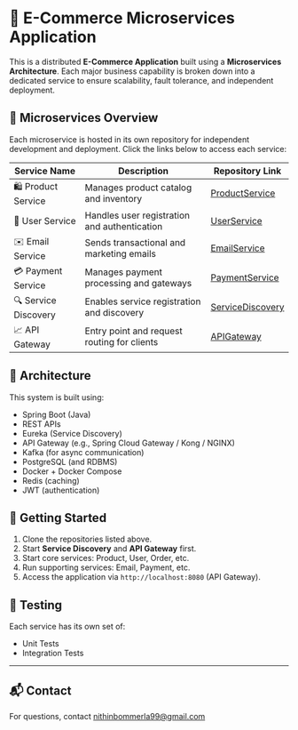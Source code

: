 # 🛒 E-Commerce Microservices Application

This is a distributed **E-Commerce Application** built using a **Microservices Architecture**. Each major business capability is broken down into a dedicated service to ensure scalability, fault tolerance, and independent deployment.


## 🧩 Microservices Overview

Each microservice is hosted in its own repository for independent development and deployment. Click the links below to access each service:

| Service Name         | Description                               | Repository Link |
|----------------------|-------------------------------------------|------------------|
| 🛍️ Product Service   | Manages product catalog and inventory      | [ProductService](https://github.com/NithinBommerla/ProductService) |
| 👤 User Service      | Handles user registration and authentication | [UserService](https://github.com/NithinBommerla/UserService) |
| ✉️ Email Service     | Sends transactional and marketing emails   | [EmailService](https://github.com/NithinBommerla/EmailService) |
| 💳 Payment Service   | Manages payment processing and gateways    | [PaymentService](https://github.com/NithinBommerla/PaymentService) |
| 🔍 Service Discovery | Enables service registration and discovery | [ServiceDiscovery](https://github.com/NithinBommerla/ServiceDiscovery) |
| 📈 API Gateway       | Entry point and request routing for clients | [APIGateway](https://github.com/NithinBommerla/APIGateway) |


## 📐 Architecture

This system is built using:

- Spring Boot (Java)
- REST APIs
- Eureka (Service Discovery)
- API Gateway (e.g., Spring Cloud Gateway / Kong / NGINX)
- Kafka (for async communication)
- PostgreSQL (and RDBMS)
- Docker + Docker Compose
- Redis (caching)
- JWT (authentication)

## 🚀 Getting Started

1. Clone the repositories listed above.
2. Start **Service Discovery** and **API Gateway** first.
3. Start core services: Product, User, Order, etc.
4. Run supporting services: Email, Payment, etc.
5. Access the application via `http://localhost:8080` (API Gateway).


## 🧪 Testing

Each service has its own set of:

* Unit Tests
* Integration Tests

---

## 📬 Contact

For questions, contact [nithinbommerla99@gmail.com](mailto:nithinbommerla99@gmail.com)

